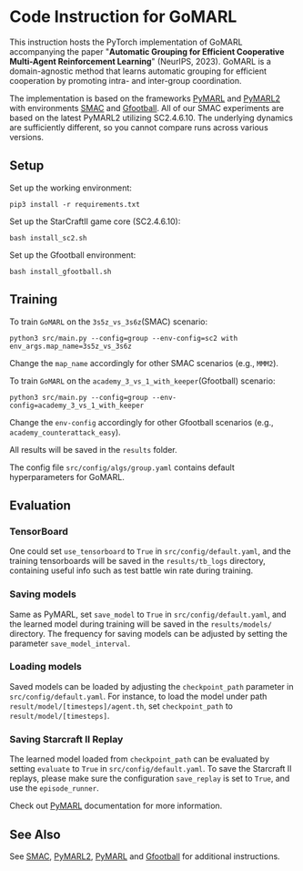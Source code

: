 # Code Instruction for GoMARL

This instruction hosts the PyTorch implementation of GoMARL accompanying the paper "**Automatic Grouping for Efficient Cooperative Multi-Agent Reinforcement Learning**" (NeurIPS, 2023). GoMARL is a domain-agnostic method that learns automatic grouping for efficient cooperation by promoting intra- and inter-group coordination.

The implementation is based on the frameworks [PyMARL](https://github.com/oxwhirl/pymarl) and [PyMARL2](https://github.com/hijkzzz/pymarl2) with environments [SMAC](https://github.com/oxwhirl/smac) and [Gfootball](https://github.com/google-research/football). All of our SMAC experiments are based on the latest PyMARL2 utilizing SC2.4.6.10. The underlying dynamics are sufficiently different, so you cannot compare runs across various versions.


## Setup

Set up the working environment: 

```shell
pip3 install -r requirements.txt
```

Set up the StarCraftII game core (SC2.4.6.10): 

```shell
bash install_sc2.sh
```

Set up the Gfootball environment:

```shell
bash install_gfootball.sh
```

## Training

To train `GoMARL` on the `3s5z_vs_3s6z`(SMAC) scenario: 

```shell
python3 src/main.py --config=group --env-config=sc2 with env_args.map_name=3s5z_vs_3s6z
```

Change the `map_name` accordingly for other SMAC scenarios (e.g., `MMM2`). 

To train `GoMARL` on the `academy_3_vs_1_with_keeper`(Gfootball) scenario:

```
python3 src/main.py --config=group --env-config=academy_3_vs_1_with_keeper
```

Change the `env-config` accordingly for other Gfootball scenarios (e.g., `academy_counterattack_easy`). 

All results will be saved in the `results` folder. 

The config file `src/config/algs/group.yaml` contains default hyperparameters for GoMARL.


## Evaluation

### TensorBoard

One could set `use_tensorboard` to `True` in `src/config/default.yaml`, and the training tensorboards will be saved in the `results/tb_logs` directory, containing useful info such as test battle win rate during training. 

### Saving models

Same as PyMARL, set `save_model` to `True` in `src/config/default.yaml`, and the learned model during training will be saved in the `results/models/` directory. The frequency for saving models can be adjusted by setting the parameter `save_model_interval`.

### Loading models

Saved models can be loaded by adjusting the `checkpoint_path` parameter in `src/config/default.yaml`. For instance, to load the model under path `result/model/[timesteps]/agent.th`, set `checkpoint_path` to `result/model/[timesteps]`.

### Saving Starcraft II Replay

The learned model loaded from `checkpoint_path` can be evaluated by setting `evaluate` to `True` in `src/config/default.yaml`. To save the Starcraft II replays, please make sure the configuration `save_replay` is set to `True`, and use the `episode_runner`.

Check out [PyMARL](https://github.com/oxwhirl/pymarl) documentation for more information.

## See Also

See [SMAC](https://github.com/oxwhirl/smac), [PyMARL2](https://github.com/hijkzzz/pymarl2), [PyMARL](https://github.com/oxwhirl/pymarl) and [Gfootball](https://github.com/google-research/football) for additional instructions.
